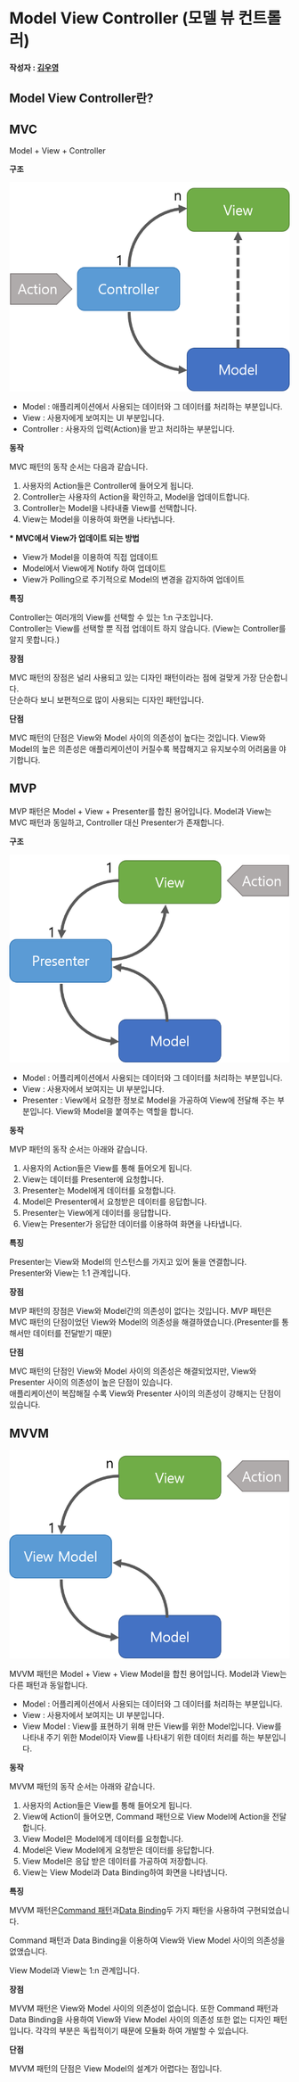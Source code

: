 # Model View Controller (모델 뷰 컨트롤러)

#### 작성자 : [김우영](https://github.com/0x000613)

## Model View Controller란?

<!-- 설명 추가할것 -->

## MVC

Model + View + Controller

**구조**

![MVC](./img/MVC.png)

-   Model : 애플리케이션에서 사용되는 데이터와 그 데이터를 처리하는 부분입니다.
-   View : 사용자에게 보여지는 UI 부분입니다.
-   Controller : 사용자의 입력(Action)을 받고 처리하는 부분입니다.

**동작**

MVC 패턴의 동작 순서는 다음과 같습니다.

1.  사용자의 Action들은 Controller에 들어오게 됩니다.
2.  Controller는 사용자의 Action을 확인하고, Model을 업데이트합니다.
3.  Controller는 Model을 나타내줄 View를 선택합니다.
4.  View는 Model을 이용하여 화면을 나타냅니다.

**\* MVC에서 View가 업데이트 되는 방법**

-   View가 Model을 이용하여 직접 업데이트
-   Model에서 View에게 Notify 하여 업데이트
-   View가 Polling으로 주기적으로 Model의 변경을 감지하여 업데이트

**특징**

Controller는 여러개의 View를 선택할 수 있는 1:n 구조입니다.  
Controller는 View를 선택할 뿐 직접 업데이트 하지 않습니다. (View는 Controller를 알지 못합니다.)

**장점**

MVC 패턴의 장점은 널리 사용되고 있는 디자인 패턴이라는 점에 걸맞게 가장 단순합니다.  
단순하다 보니 보편적으로 많이 사용되는 디자인 패턴입니다.

**단점**

MVC 패턴의 단점은 View와 Model 사이의 의존성이 높다는 것입니다. View와 Model의 높은 의존성은 애플리케이션이 커질수록 복잡해지고 유지보수의 어려움을 야기합니다.

## MVP

MVP 패턴은 Model + View + Presenter를 합친 용어입니다. Model과 View는 MVC 패턴과 동일하고, Controller 대신 Presenter가 존재합니다.

**구조**

![MVP](./img/MVP.png)

-   Model : 어플리케이션에서 사용되는 데이터와 그 데이터를 처리하는 부분입니다.
-   View : 사용자에서 보여지는 UI 부분입니다.
-   Presenter : View에서 요청한 정보로 Model을 가공하여 View에 전달해 주는 부분입니다. View와 Model을 붙여주는 역할을 합니다.

**동작**

MVP 패턴의 동작 순서는 아래와 같습니다.

1.  사용자의 Action들은 View를 통해 들어오게 됩니다.
2.  View는 데이터를 Presenter에 요청합니다.
3.  Presenter는 Model에게 데이터를 요청합니다.
4.  Model은 Presenter에서 요청받은 데이터를 응답합니다.
5.  Presenter는 View에게 데이터를 응답합니다.
6.  View는 Presenter가 응답한 데이터를 이용하여 화면을 나타냅니다.

**특징**

Presenter는 View와 Model의 인스턴스를 가지고 있어 둘을 연결합니다.  
Presenter와 View는 1:1 관계입니다.

**장점**

MVP 패턴의 장점은 View와 Model간의 의존성이 없다는 것입니다. MVP 패턴은 MVC 패턴의 단점이었던 View와 Model의 의존성을 해결하였습니다.(Presenter를 통해서만 데이터를 전달받기 때문)

**단점**

MVC 패턴의 단점인 View와 Model 사이의 의존성은 해결되었지만, View와 Presenter 사이의 의존성이 높은 단점이 있습니다.  
애플리케이션이 복잡해질 수록 View와 Presenter 사이의 의존성이 강해지는 단점이 있습니다.

## MVVM

![MVVM](./img/MVVM.png)

MVVM 패턴은 Model + View + View Model을 합친 용어입니다. Model과 View는 다른 패턴과 동일합니다.

-   Model : 어플리케이션에서 사용되는 데이터와 그 데이터를 처리하는 부분입니다.
-   View : 사용자에서 보여지는 UI 부분입니다.
-   View Model : View를 표현하기 위해 만든 View를 위한 Model입니다. View를 나타내 주기 위한 Model이자 View를 나타내기 위한 데이터 처리를 하는 부분입니다.

**동작**

MVVM 패턴의 동작 순서는 아래와 같습니다.

1.  사용자의 Action들은 View를 통해 들어오게 됩니다.
2.  View에 Action이 들어오면, Command 패턴으로 View Model에 Action을 전달합니다.
3.  View Model은 Model에게 데이터를 요청합니다.
4.  Model은 View Model에게 요청받은 데이터를 응답합니다.
5.  View Model은 응답 받은 데이터를 가공하여 저장합니다.
6.  View는 View Model과 Data Binding하여 화면을 나타냅니다.

**특징**

MVVM 패턴은[Command 패턴](https://ko.wikipedia.org/wiki/%EC%BB%A4%EB%A7%A8%EB%93%9C_%ED%8C%A8%ED%84%B4)과[Data Binding](https://en.wikipedia.org/wiki/Data_binding)두 가지 패턴을 사용하여 구현되었습니다.

Command 패턴과 Data Binding을 이용하여 View와 View Model 사이의 의존성을 없앴습니다.

View Model과 View는 1:n 관계입니다.

**장점**

MVVM 패턴은 View와 Model 사이의 의존성이 없습니다. 또한 Command 패턴과 Data Binding을 사용하여 View와 View Model 사이의 의존성 또한 없는 디자인 패턴입니다. 각각의 부분은 독립적이기 때문에 모듈화 하여 개발할 수 있습니다.

**단점**

MVVM 패턴의 단점은 View Model의 설계가 어렵다는 점입니다.
